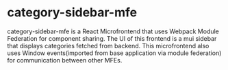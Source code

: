 # category-sidebar-mfe

category-sidebar-mfe is a React Microfrontend that uses Webpack Module Federation for component sharing. The UI of this frontend is a mui sidebar
that displays categories fetched from backend. This microfrontend also uses Window events(imported from base application via module federation)
for communication between other MFEs.
